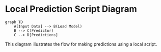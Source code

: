 # Local Prediction Script Diagram

```mermaid
graph TD
    A[Input Data] --> B(Load Model)
    B --> C(Predictor)
    C --> D[Predictions]
```

This diagram illustrates the flow for making predictions using a local script.
